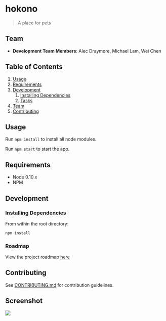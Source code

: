 # hokono

> A place for pets

## Team

  - __Development Team Members__: Alec Draymore, Michael Lam, Wei Chen

## Table of Contents

1. [Usage](#Usage)
1. [Requirements](#requirements)
1. [Development](#development)
    1. [Installing Dependencies](#installing-dependencies)
    1. [Tasks](#tasks)
1. [Team](#team)
1. [Contributing](#contributing)

## Usage

Run ```npm install``` to install all node modules.

Run ```npm start``` to start the app.

## Requirements

- Node 0.10.x
- NPM

## Development

### Installing Dependencies

From within the root directory:

```sh
npm install
```

### Roadmap

View the project roadmap [here](https://github.com/hokonoDev/hokono/issues)


## Contributing

See [CONTRIBUTING.md](CONTRIBUTING.md) for contribution guidelines.

## Screenshot

![](images/halfwaze.png?raw=true)
